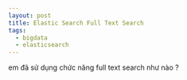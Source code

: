 ```yaml
---
layout: post
title: Elastic Search Full Text Search
tags:
  - bigdata
  - elasticsearch
---
```


em đã sử dụng chức năng full text search như nào ?


